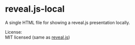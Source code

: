 reveal.js-local
===============

A single HTML file for showing a reveal.js presentation locally.

License:<br>
MIT licensed (same as [reveal.js](https://github.com/hakimel/reveal.js))
